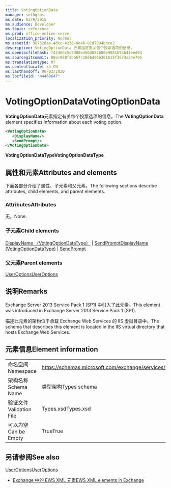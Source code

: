 ```yaml
---
title: VotingOptionData
manager: sethgros
ms.date: 03/9/2015
ms.audience: Developer
ms.topic: reference
ms.prod: office-online-server
localization_priority: Normal
ms.assetid: 387328ae-4dcc-4230-8e4b-01d7894bbce2
description: VotingOptionData 元素指定有关每个投票选项的信息。
ms.openlocfilehash: f4240dc5c5d88e4964087b80e9081b93b41eed94
ms.sourcegitcommit: 88ec988f2bb67c1866d06b361615f3674a24e795
ms.translationtype: MT
ms.contentlocale: zh-CN
ms.lasthandoff: 06/03/2020
ms.locfileid: "44468647"
---
```

# <a name="votingoptiondata"></a><span data-ttu-id="1a1cb-103">VotingOptionData</span><span class="sxs-lookup"><span data-stu-id="1a1cb-103">VotingOptionData</span></span>

<span data-ttu-id="1a1cb-104">**VotingOptionData**元素指定有关每个投票选项的信息。</span><span class="sxs-lookup"><span data-stu-id="1a1cb-104">The **VotingOptionData** element specifies information about each voting option.</span></span> 
  
```XML
<VotingOptionData>
   <DisplayName/>
   <SendPrompt/>
</VotingOptionData>
```

 <span data-ttu-id="1a1cb-105">**VotingOptionDataType**</span><span class="sxs-lookup"><span data-stu-id="1a1cb-105">**VotingOptionDataType**</span></span>
## <a name="attributes-and-elements"></a><span data-ttu-id="1a1cb-106">属性和元素</span><span class="sxs-lookup"><span data-stu-id="1a1cb-106">Attributes and elements</span></span>

<span data-ttu-id="1a1cb-107">下面各部分介绍了属性、子元素和父元素。</span><span class="sxs-lookup"><span data-stu-id="1a1cb-107">The following sections describe attributes, child elements, and parent elements.</span></span>
  
### <a name="attributes"></a><span data-ttu-id="1a1cb-108">Attributes</span><span class="sxs-lookup"><span data-stu-id="1a1cb-108">Attributes</span></span>

<span data-ttu-id="1a1cb-109">无。</span><span class="sxs-lookup"><span data-stu-id="1a1cb-109">None.</span></span>
  
### <a name="child-elements"></a><span data-ttu-id="1a1cb-110">子元素</span><span class="sxs-lookup"><span data-stu-id="1a1cb-110">Child elements</span></span>

<span data-ttu-id="1a1cb-111">[DisplayName （VotingOptionDataType）](displayname-votingoptiondatatype.md)  | [SendPrompt](sendprompt.md)</span><span class="sxs-lookup"><span data-stu-id="1a1cb-111">[DisplayName (VotingOptionDataType)](displayname-votingoptiondatatype.md) | [SendPrompt](sendprompt.md)</span></span>
  
### <a name="parent-elements"></a><span data-ttu-id="1a1cb-112">父元素</span><span class="sxs-lookup"><span data-stu-id="1a1cb-112">Parent elements</span></span>

[<span data-ttu-id="1a1cb-113">UserOptions</span><span class="sxs-lookup"><span data-stu-id="1a1cb-113">UserOptions</span></span>](useroptions.md)
  
## <a name="remarks"></a><span data-ttu-id="1a1cb-114">说明</span><span class="sxs-lookup"><span data-stu-id="1a1cb-114">Remarks</span></span>

<span data-ttu-id="1a1cb-115">Exchange Server 2013 Service Pack 1 (SP1) 中引入了此元素。</span><span class="sxs-lookup"><span data-stu-id="1a1cb-115">This element was introduced in Exchange Server 2013 Service Pack 1 (SP1).</span></span>
  
<span data-ttu-id="1a1cb-116">描述此元素的架构位于承载 Exchange Web Services 的 IIS 虚拟目录中。</span><span class="sxs-lookup"><span data-stu-id="1a1cb-116">The schema that describes this element is located in the IIS virtual directory that hosts Exchange Web Services.</span></span>
  
## <a name="element-information"></a><span data-ttu-id="1a1cb-117">元素信息</span><span class="sxs-lookup"><span data-stu-id="1a1cb-117">Element information</span></span>

|||
|:-----|:-----|
|<span data-ttu-id="1a1cb-118">命名空间</span><span class="sxs-lookup"><span data-stu-id="1a1cb-118">Namespace</span></span>  <br/> |https://schemas.microsoft.com/exchange/services/2006/types  <br/> |
|<span data-ttu-id="1a1cb-119">架构名称</span><span class="sxs-lookup"><span data-stu-id="1a1cb-119">Schema Name</span></span>  <br/> |<span data-ttu-id="1a1cb-120">类型架构</span><span class="sxs-lookup"><span data-stu-id="1a1cb-120">Types schema</span></span>  <br/> |
|<span data-ttu-id="1a1cb-121">验证文件</span><span class="sxs-lookup"><span data-stu-id="1a1cb-121">Validation File</span></span>  <br/> |<span data-ttu-id="1a1cb-122">Types.xsd</span><span class="sxs-lookup"><span data-stu-id="1a1cb-122">Types.xsd</span></span>  <br/> |
|<span data-ttu-id="1a1cb-123">可以为空</span><span class="sxs-lookup"><span data-stu-id="1a1cb-123">Can be Empty</span></span>  <br/> |<span data-ttu-id="1a1cb-124">True</span><span class="sxs-lookup"><span data-stu-id="1a1cb-124">True</span></span>  <br/> |
   
## <a name="see-also"></a><span data-ttu-id="1a1cb-125">另请参阅</span><span class="sxs-lookup"><span data-stu-id="1a1cb-125">See also</span></span>



[<span data-ttu-id="1a1cb-126">UserOptions</span><span class="sxs-lookup"><span data-stu-id="1a1cb-126">UserOptions</span></span>](useroptions.md)


- [<span data-ttu-id="1a1cb-127">Exchange 中的 EWS XML 元素</span><span class="sxs-lookup"><span data-stu-id="1a1cb-127">EWS XML elements in Exchange</span></span>](ews-xml-elements-in-exchange.md)

